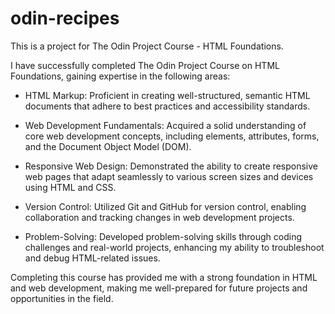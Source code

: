 # odin-recipes

This is a project for The Odin Project Course - HTML Foundations.

I have successfully completed The Odin Project Course on HTML Foundations, gaining expertise in the following areas:

- HTML Markup: Proficient in creating well-structured, semantic HTML documents that adhere to best practices and accessibility standards.

- Web Development Fundamentals: Acquired a solid understanding of core web development concepts, including elements, attributes, forms, and the Document Object Model (DOM).

- Responsive Web Design: Demonstrated the ability to create responsive web pages that adapt seamlessly to various screen sizes and devices using HTML and CSS.

- Version Control: Utilized Git and GitHub for version control, enabling collaboration and tracking changes in web development projects.

- Problem-Solving: Developed problem-solving skills through coding challenges and real-world projects, enhancing my ability to troubleshoot and debug HTML-related issues.

Completing this course has provided me with a strong foundation in HTML and web development, making me well-prepared for future projects and opportunities in the field.

